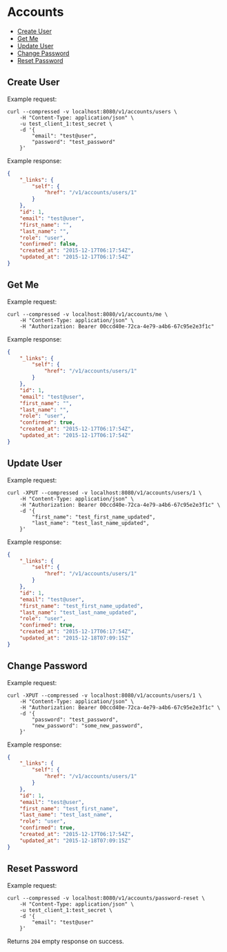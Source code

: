 # Accounts

* [Create User](#create-user)
* [Get Me](#get-me)
* [Update User](#update-user)
* [Change Password](#change-password)
* [Reset Password](#reset-password)

## Create User

Example request:

```
curl --compressed -v localhost:8080/v1/accounts/users \
	-H "Content-Type: application/json" \
	-u test_client_1:test_secret \
	-d '{
		"email": "test@user",
		"password": "test_password"
	}'
```

Example response:

```json
{
    "_links": {
        "self": {
            "href": "/v1/accounts/users/1"
        }
    },
    "id": 1,
    "email": "test@user",
    "first_name": "",
    "last_name": "",
    "role": "user",
    "confirmed": false,
    "created_at": "2015-12-17T06:17:54Z",
    "updated_at": "2015-12-17T06:17:54Z"
}
```

## Get Me

Example request:

```
curl --compressed -v localhost:8080/v1/accounts/me \
	-H "Content-Type: application/json" \
	-H "Authorization: Bearer 00ccd40e-72ca-4e79-a4b6-67c95e2e3f1c"
```

Example response:

```json
{
    "_links": {
        "self": {
            "href": "/v1/accounts/users/1"
        }
    },
    "id": 1,
    "email": "test@user",
    "first_name": "",
    "last_name": "",
    "role": "user",
    "confirmed": true,
    "created_at": "2015-12-17T06:17:54Z",
    "updated_at": "2015-12-17T06:17:54Z"
}
```

## Update User

Example request:

```
curl -XPUT --compressed -v localhost:8080/v1/accounts/users/1 \
	-H "Content-Type: application/json" \
	-H "Authorization: Bearer 00ccd40e-72ca-4e79-a4b6-67c95e2e3f1c" \
	-d '{
		"first_name": "test_first_name_updated",
		"last_name": "test_last_name_updated",
	}'
```

Example response:

```json
{
    "_links": {
        "self": {
            "href": "/v1/accounts/users/1"
        }
    },
    "id": 1,
    "email": "test@user",
    "first_name": "test_first_name_updated",
    "last_name": "test_last_name_updated",
    "role": "user",
    "confirmed": true,
    "created_at": "2015-12-17T06:17:54Z",
    "updated_at": "2015-12-18T07:09:15Z"
}
```

## Change Password

Example request:

```
curl -XPUT --compressed -v localhost:8080/v1/accounts/users/1 \
	-H "Content-Type: application/json" \
	-H "Authorization: Bearer 00ccd40e-72ca-4e79-a4b6-67c95e2e3f1c" \
	-d '{
		"password": "test_password",
		"new_password": "some_new_password",
	}'
```

Example response:

```json
{
    "_links": {
        "self": {
            "href": "/v1/accounts/users/1"
        }
    },
    "id": 1,
    "email": "test@user",
    "first_name": "test_first_name",
    "last_name": "test_last_name",
    "role": "user",
    "confirmed": true,
    "created_at": "2015-12-17T06:17:54Z",
    "updated_at": "2015-12-18T07:09:15Z"
}
```

## Reset Password

Example request:

```
curl --compressed -v localhost:8080/v1/accounts/password-reset \
	-H "Content-Type: application/json" \
	-u test_client_1:test_secret \
	-d '{
		"email": "test@user"
	}'
```

Returns `204` empty response on success.
